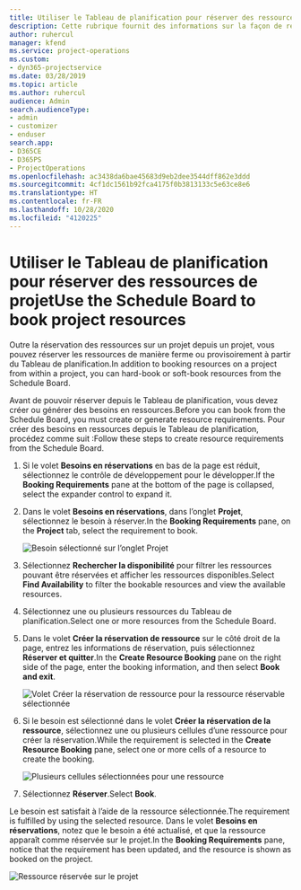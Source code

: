 ```yaml
---
title: Utiliser le Tableau de planification pour réserver des ressources de projet
description: Cette rubrique fournit des informations sur la façon de réserver les ressources.
author: ruhercul
manager: kfend
ms.service: project-operations
ms.custom:
- dyn365-projectservice
ms.date: 03/28/2019
ms.topic: article
ms.author: ruhercul
audience: Admin
search.audienceType:
- admin
- customizer
- enduser
search.app:
- D365CE
- D365PS
- ProjectOperations
ms.openlocfilehash: ac3438da6bae45683d9eb2dee3544dff862e3ddd
ms.sourcegitcommit: 4cf1dc1561b92fca4175f0b3813133c5e63ce8e6
ms.translationtype: HT
ms.contentlocale: fr-FR
ms.lasthandoff: 10/28/2020
ms.locfileid: "4120225"
---
```

# <a name="use-the-schedule-board-to-book-project-resources"></a><span data-ttu-id="e6d1c-103">Utiliser le Tableau de planification pour réserver des ressources de projet</span><span class="sxs-lookup"><span data-stu-id="e6d1c-103">Use the Schedule Board to book project resources</span></span>

<span data-ttu-id="e6d1c-104">Outre la réservation des ressources sur un projet depuis un projet, vous pouvez réserver les ressources de manière ferme ou provisoirement à partir du Tableau de planification.</span><span class="sxs-lookup"><span data-stu-id="e6d1c-104">In addition to booking resources on a project from within a project, you can hard-book or soft-book resources from the Schedule Board.</span></span>

<span data-ttu-id="e6d1c-105">Avant de pouvoir réserver depuis le Tableau de planification, vous devez créer ou générer des besoins en ressources.</span><span class="sxs-lookup"><span data-stu-id="e6d1c-105">Before you can book from the Schedule Board, you must create or generate resource requirements.</span></span> <span data-ttu-id="e6d1c-106">Pour créer des besoins en ressources depuis le Tableau de planification, procédez comme suit :</span><span class="sxs-lookup"><span data-stu-id="e6d1c-106">Follow these steps to create resource requirements from the Schedule Board.</span></span>

1. <span data-ttu-id="e6d1c-107">Si le volet **Besoins en réservations** en bas de la page est réduit, sélectionnez le contrôle de développement pour le développer.</span><span class="sxs-lookup"><span data-stu-id="e6d1c-107">If the **Booking Requirements** pane at the bottom of the page is collapsed, select the expander control to expand it.</span></span>
2. <span data-ttu-id="e6d1c-108">Dans le volet **Besoins en réservations**, dans l’onglet **Projet**, sélectionnez le besoin à réserver.</span><span class="sxs-lookup"><span data-stu-id="e6d1c-108">In the **Booking Requirements** pane, on the **Project** tab, select the requirement to book.</span></span>

    ![Besoin sélectionné sur l’onglet Projet](media/Resource-Management-image73.png)

3. <span data-ttu-id="e6d1c-110">Sélectionnez **Rechercher la disponibilité** pour filtrer les ressources pouvant être réservées et afficher les ressources disponibles.</span><span class="sxs-lookup"><span data-stu-id="e6d1c-110">Select **Find Availability** to filter the bookable resources and view the available resources.</span></span> 
4. <span data-ttu-id="e6d1c-111">Sélectionnez une ou plusieurs ressources du Tableau de planification.</span><span class="sxs-lookup"><span data-stu-id="e6d1c-111">Select one or more resources from the Schedule Board.</span></span> 
5. <span data-ttu-id="e6d1c-112">Dans le volet **Créer la réservation de ressource** sur le côté droit de la page, entrez les informations de réservation, puis sélectionnez **Réserver et quitter**.</span><span class="sxs-lookup"><span data-stu-id="e6d1c-112">In the **Create Resource Booking** pane on the right side of the page, enter the booking information, and then select **Book and exit**.</span></span>

    ![Volet Créer la réservation de ressource pour la ressource réservable sélectionnée](media/Resource-Management-image74.png)

6. <span data-ttu-id="e6d1c-114">Si le besoin est sélectionné dans le volet **Créer la réservation de la ressource**, sélectionnez une ou plusieurs cellules d’une ressource pour créer la réservation.</span><span class="sxs-lookup"><span data-stu-id="e6d1c-114">While the requirement is selected in the **Create Resource Booking** pane, select one or more cells of a resource to create the booking.</span></span>

    ![Plusieurs cellules sélectionnées pour une ressource](media/Resource-Management-image75.png)

7. <span data-ttu-id="e6d1c-116">Sélectionnez **Réserver**.</span><span class="sxs-lookup"><span data-stu-id="e6d1c-116">Select **Book**.</span></span>

<span data-ttu-id="e6d1c-117">Le besoin est satisfait à l’aide de la ressource sélectionnée.</span><span class="sxs-lookup"><span data-stu-id="e6d1c-117">The requirement is fulfilled by using the selected resource.</span></span> <span data-ttu-id="e6d1c-118">Dans le volet **Besoins en réservations**, notez que le besoin a été actualisé, et que la ressource apparaît comme réservée sur le projet.</span><span class="sxs-lookup"><span data-stu-id="e6d1c-118">In the **Booking Requirements** pane, notice that the requirement has been updated, and the resource is shown as booked on the project.</span></span>

![Ressource réservée sur le projet](media/Resource-Management-image76.png)

